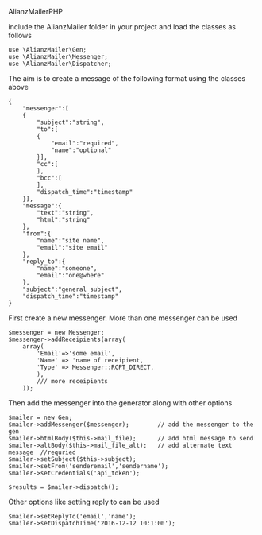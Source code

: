 AlianzMailerPHP

include the AlianzMailer folder in your project and load the classes as follows


```
use \AlianzMailer\Gen;
use \AlianzMailer\Messenger;
use \AlianzMailer\Dispatcher;
```
The aim is to create a message of the following format using the classes above

```
{
	"messenger":[
	{
		"subject":"string",
		"to":[
		{
			"email":"required",
			"name":"optional"
		}],
		"cc":[
		],
		"bcc":[
		],
		"dispatch_time":"timestamp"
	}],
	"message":{
		"text":"string",
		"html":"string"
	},
	"from":{
		"name":"site name",
		"email":"site email"
	},
	"reply_to":{
		"name":"someone",
		"email":"one@where"
	},
	"subject":"general subject",
	"dispatch_time":"timestamp"
}
```

First create a new messenger. More than one messenger can be used 
```
$messenger = new Messenger;
$messenger->addReceipients(array(
	array(
		'Email'=>'some email',
		'Name' => 'name of receipient,
		'Type' => Messenger::RCPT_DIRECT,
		),
		/// more receipients
	));
```
Then add the messenger into the generator along with other options
```
$mailer = new Gen;
$mailer->addMessenger($messenger);        // add the messenger to the gen
$mailer->htmlBody($this->mail_file);      // add html message to send
$mailer->altBody($this->mail_file_alt);   // add alternate text message  //requried
$mailer->setSubject($this->subject);
$mailer->setFrom('senderemail','sendername');
$mailer->setCredentials('api_token');

$results = $mailer->dispatch();
```
Other options like setting reply to can be used
```
$mailer->setReplyTo('email','name');
$mailer->setDispatchTime('2016-12-12 10:1:00');
```

```
